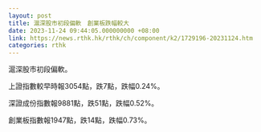 ```yaml
---
layout: post
title: 滬深股市初段偏軟　創業板跌幅較大
date: 2023-11-24 09:44:05.000000000 +08:00
link: https://news.rthk.hk/rthk/ch/component/k2/1729196-20231124.htm
categories: rthk
---
```


滬深股市初段偏軟。

上證指數較早時報3054點，跌7點，跌幅0.24%。

深證成份指數報9881點，跌51點，跌幅0.52%。

創業板指數報1947點，跌14點，跌幅0.73%。
